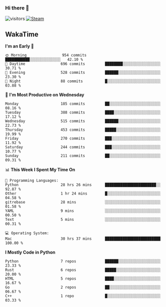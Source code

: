 ### Hi there 👋

![visitors](https://visitor-badge.glitch.me/badge?page_id=zhourunlai)
[![Steam](https://img.shields.io/badge/dynamic/json?url=https%3A%2F%2Fapi.swo.moe%2Fstats%2Fsteamgames%2F76561198285156854&query=count&color=0b1a37&label=Steam&labelColor=134375&logo=steam&suffix=+games&cacheSeconds=3600)](http://steamcommunity.com/profiles/76561198285156854)

## WakaTime
<!--START_SECTION:waka-->
**I'm an Early 🐤** 

```text
🌞 Morning                954 commits         ███████████░░░░░░░░░░░░░░   42.10 % 
🌆 Daytime                696 commits         ████████░░░░░░░░░░░░░░░░░   30.71 % 
🌃 Evening                528 commits         ██████░░░░░░░░░░░░░░░░░░░   23.30 % 
🌙 Night                  88 commits          █░░░░░░░░░░░░░░░░░░░░░░░░   03.88 % 
```
📅 **I'm Most Productive on Wednesday** 

```text
Monday                   185 commits         ██░░░░░░░░░░░░░░░░░░░░░░░   08.16 % 
Tuesday                  388 commits         ████░░░░░░░░░░░░░░░░░░░░░   17.12 % 
Wednesday                515 commits         ██████░░░░░░░░░░░░░░░░░░░   22.73 % 
Thursday                 453 commits         █████░░░░░░░░░░░░░░░░░░░░   19.99 % 
Friday                   270 commits         ███░░░░░░░░░░░░░░░░░░░░░░   11.92 % 
Saturday                 244 commits         ███░░░░░░░░░░░░░░░░░░░░░░   10.77 % 
Sunday                   211 commits         ██░░░░░░░░░░░░░░░░░░░░░░░   09.31 % 
```


📊 **This Week I Spent My Time On** 

```text
💬 Programming Languages: 
Python                   28 hrs 26 mins      ███████████████████████░░   92.87 % 
Other                    1 hr 24 mins        █░░░░░░░░░░░░░░░░░░░░░░░░   04.58 % 
gitrebase                28 mins             ░░░░░░░░░░░░░░░░░░░░░░░░░   01.58 % 
YAML                     9 mins              ░░░░░░░░░░░░░░░░░░░░░░░░░   00.50 % 
Text                     5 mins              ░░░░░░░░░░░░░░░░░░░░░░░░░   00.31 % 

💻 Operating System: 
Mac                      30 hrs 37 mins      █████████████████████████   100.00 % 
```

**I Mostly Code in Python** 

```text
Python                   7 repos             ██████░░░░░░░░░░░░░░░░░░░   23.33 % 
Rust                     6 repos             █████░░░░░░░░░░░░░░░░░░░░   20.00 % 
HTML                     5 repos             ████░░░░░░░░░░░░░░░░░░░░░   16.67 % 
Go                       2 repos             ██░░░░░░░░░░░░░░░░░░░░░░░   06.67 % 
C++                      1 repo              █░░░░░░░░░░░░░░░░░░░░░░░░   03.33 % 
```




<!--END_SECTION:waka-->
